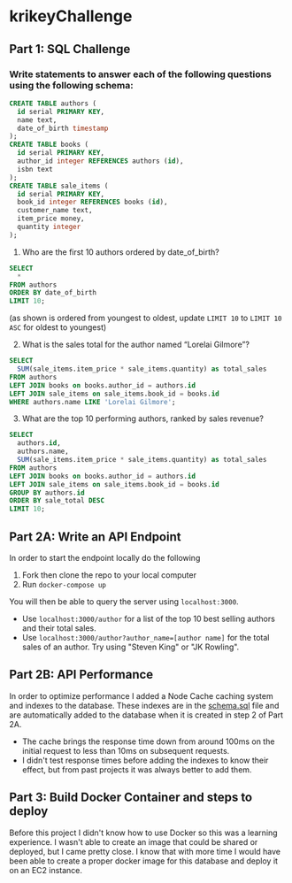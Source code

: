 # krikeyChallenge

## Part 1: SQL Challenge
### Write statements to answer each of the following questions using the following schema:
```sql
CREATE TABLE authors ( 
  id serial PRIMARY KEY, 
  name text, 
  date_of_birth timestamp 
); 
CREATE TABLE books ( 
  id serial PRIMARY KEY, 
  author_id integer REFERENCES authors (id), 
  isbn text
); 
CREATE TABLE sale_items ( 
  id serial PRIMARY KEY, 
  book_id integer REFERENCES books (id), 
  customer_name text, 
  item_price money, 
  quantity integer 
); 
```
1. Who are the first 10 authors ordered by date_of_birth?
```sql
SELECT
  *
FROM authors
ORDER BY date_of_birth
LIMIT 10;
```
(as shown is ordered from youngest to oldest, update `LIMIT 10` to `LIMIT 10 ASC` for oldest to youngest)

2. What is the sales total for the author named “Lorelai Gilmore”?
```sql
SELECT
  SUM(sale_items.item_price * sale_items.quantity) as total_sales
FROM authors
LEFT JOIN books on books.author_id = authors.id
LEFT JOIN sale_items on sale_items.book_id = books.id
WHERE authors.name LIKE 'Lorelai Gilmore';
```

3. What are the top 10 performing authors, ranked by sales revenue?
```sql
SELECT
  authors.id,
  authors.name,
  SUM(sale_items.item_price * sale_items.quantity) as total_sales
FROM authors
LEFT JOIN books on books.author_id = authors.id
LEFT JOIN sale_items on sale_items.book_id = books.id
GROUP BY authors.id
ORDER BY sale_total DESC
LIMIT 10;
```
## Part 2A: Write an API Endpoint
In order to start the endpoint locally do the following
  1. Fork then clone the repo to your local computer
  2. Run `docker-compose up`

You will then be able to query the server using `localhost:3000`.  
* Use `localhost:3000/author` for a list of the top 10 best selling authors and their total sales. 
* Use `localhost:3000/author?author_name=[author name]` for the total sales of an author.  Try using "Steven King" or "JK Rowling".

## Part 2B: API Performance
In order to optimize performance I added a Node Cache caching system and indexes to the database.  These indexes are in the [schema.sql](https://github.com/gusfel/krikeyChallenge/blob/main/database/schema.sql) file and are automatically added to the database when it is created in step 2 of Part 2A.  
* The cache brings the response time down from around 100ms on the initial request to less than 10ms on subsequent requests.  
* I didn't test response times before adding the indexes to know their effect, but from past projects it was always better to add them.

## Part 3: Build Docker Container and steps to deploy
Before this project I didn't know how to use Docker so this was a learning experience.  I wasn't able to create an image that could be shared or deployed, but I came pretty close.  I know that with more time I would have been able to create a proper docker image for this database and deploy it on an EC2 instance.
